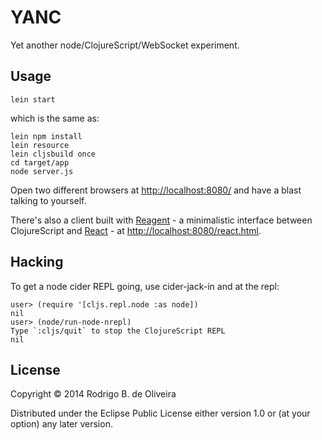 # YANC

Yet another node/ClojureScript/WebSocket experiment.

## Usage

```
lein start
```

which is the same as:

```
lein npm install
lein resource
lein cljsbuild once
cd target/app
node server.js
```

Open two different browsers at [http://localhost:8080/](http://localhost:8080/) and have a blast talking to yourself.

There's also a client built with [Reagent](http://holmsand.github.io/reagent/) - a minimalistic interface between ClojureScript and [React](http://facebook.github.io/react/) - at [http://localhost:8080/react.html](http://localhost:8080/react.html). 

## Hacking

To get a node cider REPL going, use cider-jack-in and at the repl:

```
user> (require '[cljs.repl.node :as node])
nil
user> (node/run-node-nrepl)
Type `:cljs/quit` to stop the ClojureScript REPL
nil
```

## License

Copyright © 2014 Rodrigo B. de Oliveira

Distributed under the Eclipse Public License either version 1.0 or (at
your option) any later version.
